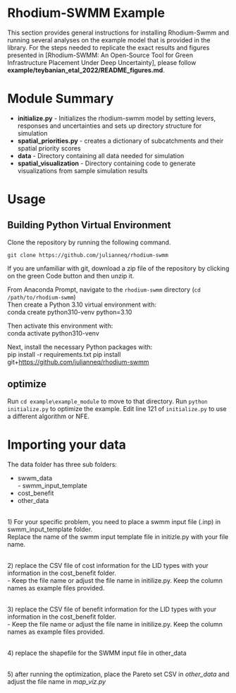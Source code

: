 

# Rhodium-SWMM Example

This section provides general instructions for installing Rhodium-Swmm and running several analyses on the example model that is provided in the library.  For the steps needed to replicate the exact results and figures presented in [Rhodium-SWMM: An Open-Source Tool for Green Infrastructure Placement Under Deep Uncertainty], please follow **example/teybanian_etal_2022/README_figures.md**.


# Module Summary

* **initialize&#46;py** - Initializes the rhodium-swmm model by setting levers, responses and uncertainties and sets up directory structure for simulation
* **spatial_priorities.py** - creates a dictionary of subcatchments and their spatial priority scores 
* **data** - Directory containing all data needed for simulation
* **spatial_visualization** - Directory containing code to generate visualizations from sample simulation results

# Usage


## Building Python Virtual Environment

Clone the repository by running the following command. 

    git clone https://github.com/julianneq/rhodium-swmm

If you are unfamiliar with git, download a zip file of the repository by clicking on the green Code button and then unzip it.

From Anaconda Prompt, navigate to the `rhodium-swmm` directory (`cd /path/to/rhodium-swmm`)  
Then create a Python 3.10 virtual environment with:  
    conda create python310-venv python=3.10

Then activate this environment with:  
    conda activate python310-venv

Next, install the necessary Python packages with:  
    pip install -r requirements.txt
    pip install git+https://github.com/julianneq/rhodium-swmm

## optimize

Run `cd example\example_module` to move to that directory.
Run `python initialize.py` to optimize the example. Edit line 121 of `initialize.py` to use a different algorithm or NFE.

# Importing your data 

The data folder has three sub folders:

* swwm_data
<br> - swmm_input_template
* cost_benefit
* other_data



<br> 1) For your specific problem, you need to place a swmm input file (.inp) in swmm_input_template folder. 
<br> Replace the name of the swmm input template file in initizle.py with your file name. 

<br> 2) replace the CSV file of cost information for the LID types with your information in the cost_benefit folder.
<br> - Keep the file name or adjust the file name in initilize.py. Keep the column names as example files provided.

<br> 3) replace the CSV file of benefit information for the LID types with your information in the cost_benefit folder. 
<br> - Keep the file name or adjust the file name in initilize.py. Keep the column names as example files provided.

<br> 4) replace the shapefile for the SWMM input file in other_data

<br> 5) after running the optimization, place the Pareto set CSV in *other_data* and adjust the file name in *map_viz.py*


<br>
